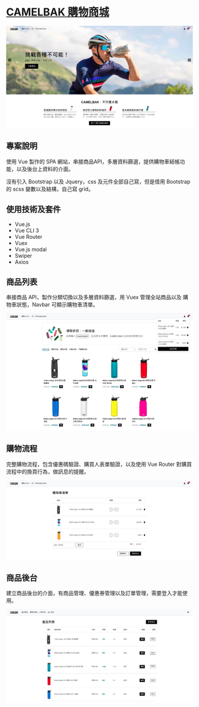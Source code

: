 # [CAMELBAK 購物商城](https://fandowg.github.io/fandowShop/)
![image]( https://raw.githubusercontent.com/fandowg/fandowShop/master/public/screenshot_1.jpg)  

## 專案說明
使用 Vue 製作的 SPA 網站，串接商品API，多層資料篩選，提供購物車結帳功能，以及後台上資料的介面。

沒有引入 Bootstrap 以及 Jquery，css 及元件全部自己寫，但是借用 Bootstrap 的 scss 變數以及結構，自己寫 grid。

## 使用技術及套件
*  Vue.js
*  Vue CLI 3
*  Vue Router
*  Vuex
*  Vue.js modal
*  Swiper
*  Axios

## 商品列表
串接商品 API，製作分類切換以及多層資料篩選，用 Vuex 管理全站商品以及 購物車狀態，Navbar 可顯示購物車清單。

![image]( https://raw.githubusercontent.com/fandowg/fandowShop/master/public/screenshot_2.jpg) 

## 購物流程
完整購物流程，包含優惠碼驗證、購買人表單驗證，以及使用 Vue Router 對購買流程中的換頁行為，做訊息的提醒。

![image]( https://raw.githubusercontent.com/fandowg/fandowShop/master/public/screenshot_3.jpg) 

## 商品後台
建立商品後台的介面，有商品管理、優惠券管理以及訂單管理，需要登入才能使用。

![image]( https://raw.githubusercontent.com/fandowg/fandowShop/master/public/screenshot_4.jpg) 



